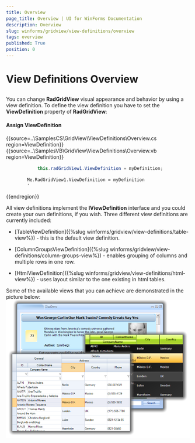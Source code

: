 ```yaml
---
title: Overview
page_title: Overview | UI for WinForms Documentation
description: Overview
slug: winforms/gridview/view-definitions/overview
tags: overview
published: True
position: 0
---
```


# View Definitions Overview



## 

You can change __RadGridView__ visual appearance and behavior by using a view definition. To define the view definition you have to set the __ViewDefinition__ property of __RadGridView__:

#### Assign ViewDefinition

{{source=..\SamplesCS\GridView\ViewDefinitions\Overview.cs region=ViewDefinition}} 
{{source=..\SamplesVB\GridView\ViewDefinitions\Overview.vb region=ViewDefinition}} 

````C#
            this.radGridView1.ViewDefinition = myDefinition;
````
````VB.NET
        Me.RadGridView1.ViewDefinition = myDefinition
        '
````

{{endregion}} 

All view definitions implement the __IViewDefinition__ interface and you could create your own definitions, if you wish. Three different view definitions are currently included: 

* [TableViewDefinition]({%slug winforms/gridview/view-definitions/table-view%}) - this is the default view definition.

* [ColumnGroupsViewDefinition]({%slug winforms/gridview/view-definitions/column-groups-view%}) - enables grouping of columns and multiple rows in one row.

* [HtmlViewDefinition]({%slug winforms/gridview/view-definitions/html-view%}) - uses layout similar to the one existing in html tables.

Some of the available views that you can achieve are demonstrated in the picture below:<br>![gridview-viewdefinitions-overview 001](images/gridview-viewdefinitions-overview001.png)
